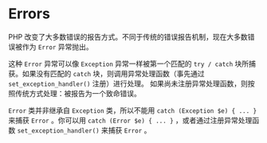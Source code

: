 # Errors

PHP 改变了大多数错误的报告方式。不同于传统的错误报告机制，现在大多数错误被作为 `Error` 异常抛出。

这种 `Error` 异常可以像 `Exception` 异常一样被第一个匹配的 `try / catch` 块所捕获。如果没有匹配的 `catch` 块，则调用异常处理函数（事先通过 `set_exception_handler()` 注册）进行处理。 如果尚未注册异常处理函数，则按照传统方式处理：被报告为一个致命错误。

`Error` 类并非继承自 `Exception` 类，所以不能用 `catch (Exception $e) { ... }` 来捕获 `Error` 。你可以用 `catch (Error $e) { ... }` ，或者通过注册异常处理函数 `set_exception_handler()` 来捕获 `Error` 。

